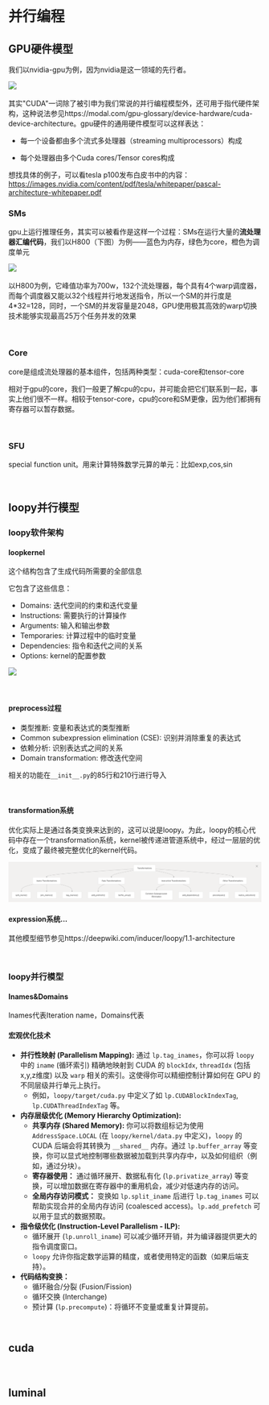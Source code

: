 # 并行编程

## GPU硬件模型

我们以nvidia-gpu为例，因为nvidia是这一领域的先行者。

![](https://modal-cdn.com/gpu-glossary/light-cuda-g80.svg)

其实"CUDA"一词除了被引申为我们常说的并行编程模型外，还可用于指代硬件架构，这种说法参见https://modal.com/gpu-glossary/device-hardware/cuda-device-architecture。gpu硬件的通用硬件模型可以这样表达：

* 每一个设备都由多个流式多处理器（streaming multiprocessors）构成

* 每个处理器由多个Cuda cores/Tensor cores构成

想找具体的例子，可以看tesla p100发布白皮书中的内容：https://images.nvidia.com/content/pdf/tesla/whitepaper/pascal-architecture-whitepaper.pdf

### SMs

gpu上运行推理任务，其实可以被看作是这样一个过程：SMs在运行大量的**流处理器汇编代码**，我们以H800（下图）为例——蓝色为内存，绿色为core，橙色为调度单元

![](https://modal-cdn.com/gpu-glossary/light-gh100-sm.svg)

以H800为例，它峰值功率为700w，132个流处理器，每个具有4个warp调度器，而每个调度器又能以32个线程并行地发送指令，所以一个SM的并行度是4*32=128，同时，一个SM的并发容量是2048，GPU使用极其高效的warp切换技术能够实现最高25万个任务并发的效果

<br>

### Core

core是组成流处理器的基本组件，包括两种类型：cuda-core和tensor-core

相对于gpu的core，我们一般更了解cpu的cpu，并可能会把它们联系到一起，事实上他们很不一样。相较于tensor-core，cpu的core和SM更像，因为他们都拥有寄存器可以暂存数据。

<br>

### SFU

special function unit。用来计算特殊数学元算的单元：比如exp,cos,sin



<br>

## loopy并行模型

### loopy软件架构

#### loopkernel

这个结构包含了生成代码所需要的全部信息

它包含了这些信息：

- Domains: 迭代空间的约束和迭代变量
- Instructions: 需要执行的计算操作
- Arguments: 输入和输出参数
- Temporaries: 计算过程中的临时变量
- Dependencies: 指令和迭代之间的关系
- Options: kernel的配置参数

![](/Users/wangjiajie/software/ClassNotebook/statics/loopkernel.png)

<br>

#### preprocess过程

- 类型推断: 变量和表达式的类型推断
- Common subexpression elimination (CSE): 识别并消除重复的表达式
- 依赖分析: 识别表达式之间的关系
- Domain transformation: 修改迭代空间

相关的功能在`__init__.py`的85行和210行进行导入

<br>

#### transformation系统

优化实际上是通过各类变换来达到的，这可以说是loopy。为此，loopy的核心代码中存在一个transformation系统，kernel被传递进管道系统中，经过一层层的优化，变成了最终被完整优化的kernel代码。

<img title="" src="../statics/transformation-sys.png" alt="" width="652">

<br>

#### expression系统...

其他模型细节参见https://deepwiki.com/inducer/loopy/1.1-architecture

<br>

### loopy并行模型

#### Inames&Domains

Inames代表Iteration name，Domains代表

#### 宏观优化技术

- **并行性映射 (Parallelism Mapping):** 通过 `lp.tag_inames`，你可以将 `loopy` 中的 `iname` (循环索引) 精确地映射到 CUDA 的 `blockIdx`, `threadIdx` (包括x,y,z维度) 以及 `warp` 相关的索引。这使得你可以精细控制计算如何在 GPU 的不同层级并行单元上执行。
  - 例如，`loopy/target/cuda.py` 中定义了如 `lp.CUDABlockIndexTag`, `lp.CUDAThreadIndexTag` 等。
- **内存层级优化 (Memory Hierarchy Optimization):**
  - **共享内存 (Shared Memory):** 你可以将数组标记为使用 `AddressSpace.LOCAL` (在 `loopy/kernel/data.py` 中定义)，`loopy` 的 CUDA 后端会将其转换为 `__shared__` 内存。通过 `lp.buffer_array` 等变换，你可以显式地控制哪些数据被加载到共享内存中，以及如何组织（例如，通过分块）。
  - **寄存器使用：** 通过循环展开、数据私有化 (`lp.privatize_array`) 等变换，可以增加数据在寄存器中的重用机会，减少对低速内存的访问。
  - **全局内存访问模式：** 变换如 `lp.split_iname` 后进行 `lp.tag_inames` 可以帮助实现合并的全局内存访问 (coalesced access)。`lp.add_prefetch` 可以用于显式的数据预取。
- **指令级优化 (Instruction-Level Parallelism - ILP):**
  - 循环展开 (`lp.unroll_iname`) 可以减少循环开销，并为编译器提供更大的指令调度窗口。
  - `loopy` 允许你指定数学运算的精度，或者使用特定的函数（如果后端支持）。
- **代码结构变换：**
  - 循环融合/分裂 (Fusion/Fission)
  - 循环交换 (Interchange)
  - 预计算 (`lp.precompute`)：将循环不变量或重复计算提前。

<br>

## cuda

<br>

## luminal

